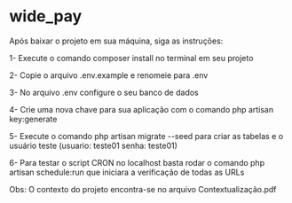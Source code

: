 # wide_pay
 
Após baixar o projeto em sua máquina, siga as instruções:

1- Execute o comando composer install no terminal em seu projeto

2- Copie o arquivo .env.example e renomeie para .env

3- No arquivo .env configure o seu banco de dados

4- Crie uma nova chave para sua aplicação com o comando php artisan key:generate

5- Execute o comando php artisan migrate --seed para criar as tabelas e o usuário teste (usuario: teste01 senha: teste01)

6- Para testar o script CRON no localhost basta rodar o comando php artisan schedule:run que iniciara a verificação de todas as URLs

Obs: O contexto do projeto encontra-se no arquivo Contextualização.pdf
